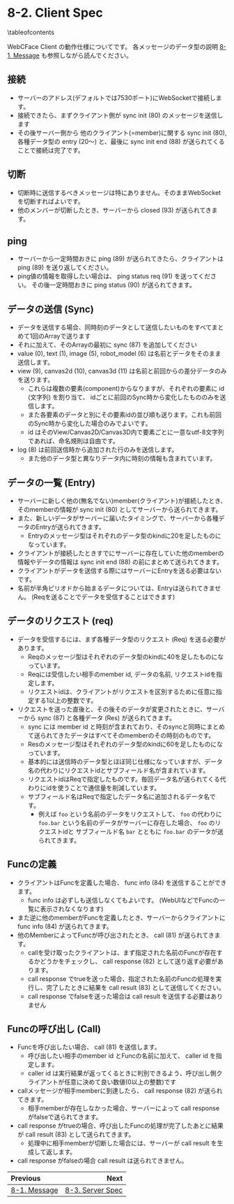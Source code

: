 # 8-2. Client Spec

\tableofcontents

WebCFace Client の動作仕様についてです。
各メッセージのデータ型の説明 [8-1. Message](./81_message.md) も参照しながら読んでください。

## 接続

* サーバーのアドレス(デフォルトでは7530ポート)にWebSocketで接続します。
* 接続できたら、まずクライアント側が sync init (80) のメッセージを送信します
* その後サーバー側から 他のクライアント(=member)に関する sync init (80), 各種データ型の entry (20〜) と、最後に sync init end (88) が送られてくることで接続は完了です。

## 切断

* 切断時に送信するべきメッセージは特にありません。そのままWebSocketを切断すればよいです。
* 他のメンバーが切断したとき、サーバーから closed (93) が送られてきます。

## ping

* サーバーから一定時間おきに ping (89) が送られてきたら、クライアントは ping (89) を送り返してください。
* ping値の情報を取得したい場合は、 ping status req (91) を送ってください。
その後一定時間おきに ping status (90) が送られてきます。

## データの送信 (Sync)

* データを送信する場合、同時刻のデータとして送信したいものをすべてまとめて1回のArrayで送ります
* それに加えて、そのArrayの最初に sync (87) を追加してください
* value (0), text (1), image (5), robot_model (6) は名前とデータをそのまま送信します。
* view (9), canvas2d (10), canvas3d (11) は名前と前回からの差分データのみを送ります。
    * これらは複数の要素(component)からなりますが、それぞれの要素に id (文字列) を割り当て、
    idごとに前回のSync時から変化したもののみを送信します。
    * また各要素のデータと別にその要素idの並び順も送ります。これも前回のSync時から変化した場合のみでよいです。
    * id はそのView/Canvas2D/Canvas3D内で要素ごとに一意なutf-8文字列であれば、命名規則は自由です。
* log (8) は前回送信時から追加された行のみを送信します。
    * また他のデータ型と異なりデータ内に時刻の情報も含まれています。

## データの一覧 (Entry)

* サーバーに新しく他の(無名でない)member(クライアント)が接続したとき、そのmemberの情報が sync init (80) としてサーバーから送られてきます。
* また、新しいデータがサーバーに届いたタイミングで、サーバーから各種データのEntryが送られてきます。
    * Entryのメッセージ型はそれぞれのデータ型のkindに20を足したものになっています。
* クライアントが接続したときすでにサーバーに存在していた他のmemberの情報やデータの情報は sync init end (88) の前にまとめて送られてきます。
* クライアントがデータを送信する際にはサーバーにEntryを送る必要はないです。
* 名前が半角ピリオドから始まるデータについては、Entryは送られてきません。
(Reqを送ることでデータを受信することはできます)

## データのリクエスト (req)

* データを受信するには、まず各種データ型のリクエスト (Req) を送る必要があります。
    * Reqのメッセージ型はそれぞれのデータ型のkindに40を足したものになっています。
    * Reqには受信したい相手のmember id, データの名前, リクエストidを指定します。
    * リクエストidは、クライアントがリクエストを区別するために任意に指定する1以上の整数です。
* リクエストを送った直後と、その後そのデータが変更されたときに、サーバーから sync (87) と各種データ (Res) が送られてきます。
    * sync には member id と時刻が含まれており、そのsyncと同時にまとめて送られてきたデータはすべてそのmemberのその時刻のものです。
    * Resのメッセージ型はそれぞれのデータ型のkindに60を足したものになっています。
    * 基本的には送信時のデータ型とほぼ同じ仕様になっていますが、データ名の代わりにリクエストidとサブフィールド名が含まれています。
    * リクエストidはReqで指定したものです。毎回データ名が送られてくる代わりにidを使うことで通信量を削減しています。
    * サブフィールド名はReqで指定したデータ名に追加されるデータ名です。
        * 例えば `foo` という名前のデータをリクエストして、 `foo` の代わりに `foo.bar` という名前のデータがサーバーに存在した場合、 `foo` のリクエストidと サブフィールド名 `bar` とともに `foo.bar` のデータが送られてきます。


## Funcの定義

* クライアントはFuncを定義した場合、 func info (84) を送信することができます。
    * func info は必ずしも送信しなくてもよいです。 (WebUIなどでFuncの一覧に表示されなくなります)
* また逆に他のmemberがFuncを定義したとき、サーバーからクライアントに func info (84) が送られてきます。
* 他のMemberによってFuncが呼び出されたとき、 call (81) が送られてきます。
    * callを受け取ったクライアントは、まず指定された名前のFuncが存在するかどうかをチェックし、 call response (82) として送り返す必要があります。
    * call response でtrueを送った場合、指定された名前のFuncの処理を実行し、完了したときに結果を call result (83) として送信してください。
    * call response でfalseを送った場合は call result を送信する必要はありません

## Funcの呼び出し (Call)

* Funcを呼び出したい場合、 call (81) を送信します。
    * 呼び出したい相手のmember id とFuncの名前に加えて、 caller id を指定します。
    * caller id は実行結果が返ってくるときに判別できるよう、呼び出し側クライアントが任意に決めて良い数値(0以上の整数)です
* callメッセージが相手memberに到達したら、 call response (82) が送られてきます。
    * 相手memberが存在しなかった場合、サーバーによって call response がfalseで送られてきます。
* call response がtrueの場合、呼び出したFuncの処理が完了したあとに結果が call result (83) として送られてきます。
    * 処理中に相手memberが切断した場合には、サーバーが call result を生成して返します。
* call response がfalseの場合 call result は送られてきません。

<div class="section_buttons">

| Previous |     Next |
|:---------|---------:|
| [8-1. Message](81_message.md) | [8-3. Server Spec](83_server_spec.md) |

</div>
